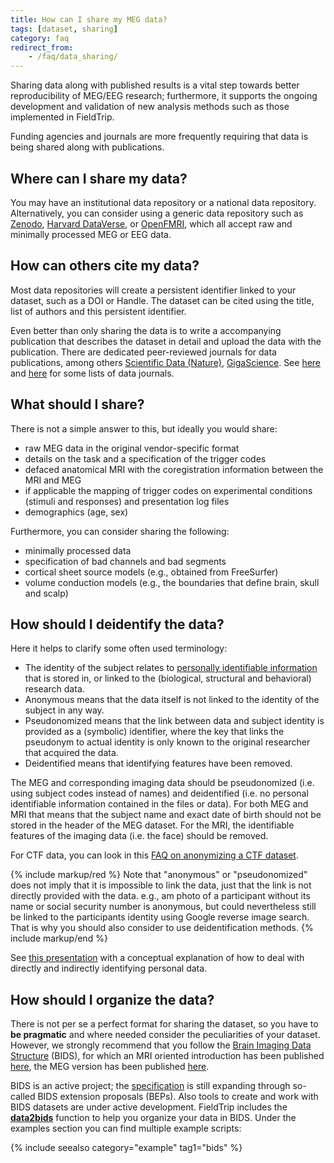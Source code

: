 ```yaml
---
title: How can I share my MEG data?
tags: [dataset, sharing]
category: faq
redirect_from:
    - /faq/data_sharing/
---
```


Sharing data along with published results is a vital step towards better reproducibility of MEG/EEG research; furthermore, it supports the ongoing development and validation of new analysis methods such as those implemented in FieldTrip.

Funding agencies and journals are more frequently requiring that data is being shared along with publications.

## Where can I share my data?

You may have an institutional data repository or a national data repository. Alternatively, you can consider using a generic data repository such as [Zenodo](http://zenodo.org/), [Harvard DataVerse](https://thedata.harvard.edu), or [OpenFMRI](http://openfmri.org/), which all accept raw and minimally processed MEG or EEG data.

## How can others cite my data?

Most data repositories will create a persistent identifier linked to your dataset, such as a DOI or Handle. The dataset can be cited using the title, list of authors and this persistent identifier.

Even better than only sharing the data is to write a accompanying publication that describes the dataset in detail and upload the data with the publication. There are dedicated peer-reviewed journals for data publications, among others [Scientific Data (Nature)](http://www.nature.com/sdata/), [GigaScience](http://www.gigasciencejournal.com/). See [here](https://www.wiki.ed.ac.uk/display/datashare/Sources+of+dataset+peer+review) and [here](http://proj.badc.rl.ac.uk/preparde/blog/DataJournalsList) for some lists of data journals.

## What should I share?

There is not a simple answer to this, but ideally you would share:

- raw MEG data in the original vendor-specific format
- details on the task and a specification of the trigger codes
- defaced anatomical MRI with the coregistration information between the MRI and MEG
- if applicable the mapping of trigger codes on experimental conditions (stimuli and responses) and presentation log files
- demographics (age, sex)

Furthermore, you can consider sharing the following:

- minimally processed data
- specification of bad channels and bad segments
- cortical sheet source models (e.g., obtained from FreeSurfer)
- volume conduction models (e.g., the boundaries that define brain, skull and scalp)

## How should I deidentify the data?

Here it helps to clarify some often used terminology:

- The identity of the subject relates to [personally identifiable information](https://en.wikipedia.org/wiki/Personally_identifiable_information) that is stored in, or linked to the (biological, structural and behavioral) research data.
- Anonymous means that the data itself is not linked to the identity of the subject in any way.
- Pseudonomized means that the link between data and subject identity is provided as a (symbolic) identifier, where the key that links the pseudonym to actual identity is only known to the original researcher that acquired the data.
- Deidentified means that identifying features have been removed.

The MEG and corresponding imaging data should be pseudonomized (i.e. using subject codes instead of names) and deidentified (i.e. no personal identifiable information contained in the files or data). For both MEG and MRI that means that the subject name and exact date of birth should not be stored in the header of the MEG dataset. For the MRI, the identifiable features of the imaging data (i.e. the face) should be removed.

For CTF data, you can look in this [FAQ on anonymizing a CTF dataset](/faq/other/anonymization_ctf).

{% include markup/red %}
Note that "anonymous" or "pseudonomized" does not imply that it is impossible to link the data, just that the link is not directly provided with the data. e.g., am photo of a participant without its name or social security number is anonymous, but could nevertheless still be linked to the participants identity using Google reverse image search. That is why you should also consider to use deidentification methods.
{% include markup/end %}

See [this presentation](http://slideshare.net/RobertOostenveld/cuttingeeg-open-science-open-data-and-bids-for-eeg) with a conceptual explanation of how to deal with directly and indirectly identifying personal data.

## How should I organize the data?

There is not per se a perfect format for sharing the dataset, so you have to **be pragmatic** and where needed consider the peculiarities of your dataset. However, we strongly recommend that you follow the [Brain Imaging Data Structure](http://bids.neuroimaging.io/) (BIDS), for which an MRI oriented introduction has been published [here](http://www.nature.com/articles/sdata201644), the MEG version has been published [here](https://www.nature.com/articles/sdata2018110).

BIDS is an active project; the [specification](https://bids-specification.readthedocs.io/en/stable/) is still expanding through so-called BIDS extension proposals (BEPs). Also tools to create and work with BIDS datasets are under active development. FieldTrip includes the **[data2bids](/reference/data2bids)** function to help you organize your data in BIDS. Under the examples section you can find multiple example scripts:

{% include seealso category="example" tag1="bids" %}
